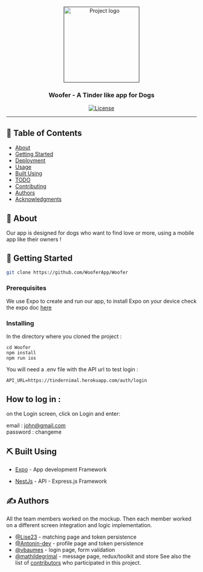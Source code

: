 <p align="center">
  <a href="" rel="noopener">
 <img width=200px height=200px src="https://i.imgur.com/6wj0hh6.jpg" alt="Project logo"></a>
</p>

<h3 align="center">Woofer - A Tinder like app for Dogs</h3>

<div align="center">

[![License](https://img.shields.io/badge/license-MIT-blue.svg)](/LICENSE)

</div>

---


## 📝 Table of Contents

- [About](#about)
- [Getting Started](#getting_started)
- [Deployment](#deployment)
- [Usage](#usage)
- [Built Using](#built_using)
- [TODO](../TODO.md)
- [Contributing](../CONTRIBUTING.md)
- [Authors](#authors)
- [Acknowledgments](#acknowledgement)

## 🧐 About <a name = "about"></a>

Our app is designed for dogs who want to find love or more, using a mobile app like their owners !

## 🏁 Getting Started <a name = "getting_started"></a>
````bash
git clone https://github.com/WooferApp/Woofer

````
### Prerequisites

We use Expo to create and run our app, to install Expo on your device check the expo doc [here](https://expo.dev/)

### Installing

In the directory where you cloned the project :

```
cd Woofer
npm install
npm run ios
```

You will need a .env file with the API url to test login :

```
API_URL=https://tindernimal.herokuapp.com/auth/login
```
## How to log in :

on the Login screen, click on Login and enter:

email : john@gmail.com<br/>
password : changeme


## ⛏️ Built Using <a name = "built_using"></a>

- [Expo](https://expo.dev/) - App development Framework

- [NestJs](https://nestjs.com/) - API - Express.js Framework

## ✍️ Authors <a name = "authors"></a>
All the team members worked on the mockup.
Then each member worked on a different screen integration and logic implementation.

- [@Lise23](https://github.com/Lise23) - matching page and token persistence
- [@Antonin-dev](https://github.com/Antonin-dev) - profile page and token persistence
- [@vbaumes](https://github.com/vbaumes) - login page, form validation
- [@mathildegrimal](https://github.com/mathildegrimal) - message page, redux/toolkit and store
See also the list of [contributors](https://github.com/kylelobo/The-Documentation-Compendium/contributors) who participated in this project.
